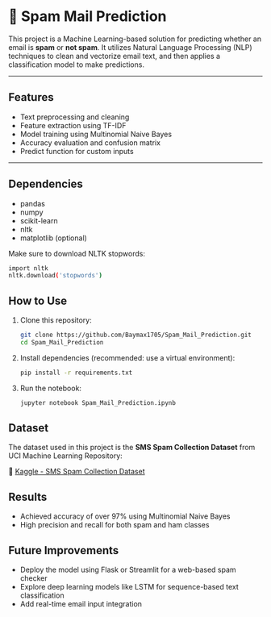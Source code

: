 # 📧 Spam Mail Prediction

This project is a Machine Learning-based solution for predicting whether an email is **spam** or **not spam**. It utilizes Natural Language Processing (NLP) techniques to clean and vectorize email text, and then applies a classification model to make predictions.

---

## Features

- Text preprocessing and cleaning  
- Feature extraction using TF-IDF  
- Model training using Multinomial Naive Bayes  
- Accuracy evaluation and confusion matrix  
- Predict function for custom inputs  

---

## Dependencies
- pandas
- numpy
- scikit-learn
- nltk
- matplotlib (optional)

Make sure to download NLTK stopwords:
```sh
import nltk
nltk.download('stopwords')
```


## How to Use
1. Clone this repository:
   ```sh
   git clone https://github.com/Baymax1705/Spam_Mail_Prediction.git
   cd Spam_Mail_Prediction
2. Install dependencies (recommended: use a virtual environment):
   ```sh
   pip install -r requirements.txt
3. Run the notebook:
   ```sh
   jupyter notebook Spam_Mail_Prediction.ipynb

## Dataset

The dataset used in this project is the **SMS Spam Collection Dataset** from UCI Machine Learning Repository:

🔗 [Kaggle - SMS Spam Collection Dataset](https://www.kaggle.com/datasets/uciml/sms-spam-collection-dataset)


## Results

- Achieved accuracy of over 97% using Multinomial Naive Bayes
- High precision and recall for both spam and ham classes

## Future Improvements

- Deploy the model using Flask or Streamlit for a web-based spam checker
- Explore deep learning models like LSTM for sequence-based text classification
- Add real-time email input integration


